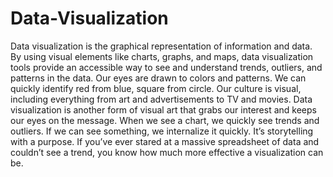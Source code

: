 # Data-Visualization
Data visualization is the graphical representation of information and data. By using visual elements like charts, graphs, and maps, data visualization tools provide an accessible way to see and understand trends, outliers, and patterns in the data.
Our eyes are drawn to colors and patterns. We can quickly identify red from blue, square from circle. Our culture is visual, including everything from art and advertisements to TV and movies.
Data visualization is another form of visual art that grabs our interest and keeps our eyes on the message. When we see a chart, we quickly see trends and outliers. If we can see something, we internalize it quickly. It’s storytelling with a purpose. If you’ve ever stared at a massive spreadsheet of data and couldn’t see a trend, you know how much more effective a visualization can be.
